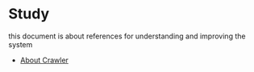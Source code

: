 # **Study**

this document is about references for understanding and improving the system

- [About Crawler](https://velog.io/@mowinckel/%EC%9B%B9-%ED%81%AC%EB%A1%A4%EB%A7%81-I)
